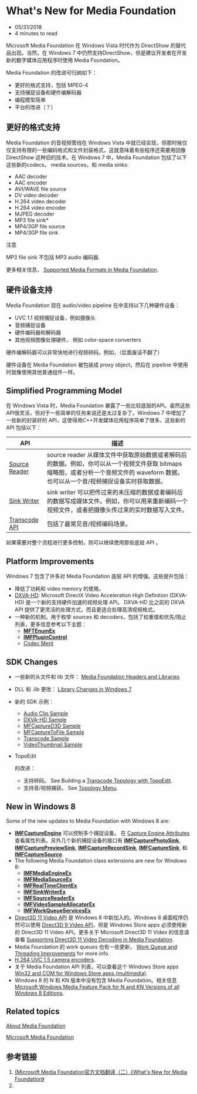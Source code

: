 



# What's New for Media Foundation

- 05/31/2018
- 4 minutes to read

Microsoft Media Foundation 在 Windows Vista 时代作为 DirectShow  的替代品出现。当然，在 Windows 7 中仍然支持DirectShow，但是建议开发者在开发新的数字媒体应用程序时使用 Media  Foundation。

Media Foundation 的改进可归纳如下：

- 更好的格式支持，包括 MPEG-4
- 支持捕捉设备和硬件编解码器
- 编程模型简单
- 平台的改进（？）

## 更好的格式支持

Media Foundation 的音视频管线在 Windows Vista  中就已经实现，但那时候仅仅支持有限的一些编码格式和文件封装格式，这就意味着有些程序还需要用回像 DirectShow 这种旧的技术。在  Windows 7 中，Media Foundation 包括了以下这些新的codecs， media sources，和 media  sinks:

- AAC decoder
- AAC encoder
- AVI/WAVE file source
- DV video decoder
- H.264 video decoder
- H.264 video encoder
- MJPEG decoder
- MP3 file sink*
- MP4/3GP file source
- MP4/3GP file sink

 注意

MP3 file sink 不包括 MP3 audio 编码器.

 

更多相关信息， [Supported Media Formats in Media Foundation](https://docs.microsoft.com/en-us/windows/desktop/medfound/supported-media-formats-in-media-foundation).

## 硬件设备支持

Media Foundation 现在 audio/video pipeline 在中支持以下几种硬件设备：

- UVC 1.1 视频捕捉设备，例如摄像头
- 音频捕捉设备
- 硬件编码器和解码器
- 其他视频图像处理硬件， 例如 color-space converters

硬件编解码器可以非常快地进行视频转码。例如，（后面废话不翻了）

硬件设备在 Media Foundation 被包装成 proxy object，然后在 pipeline 中使用时就像使用其他普通组件一样。

## Simplified Programming Model

在 Windows Vista 时，Media Foundation  暴露了一些比较底层的API。虽然这些API很灵活，但对于一些简单的任务来说还是太过复杂了。Windows 7 中增加了一些新的封装好的  API，这使得用C++开发媒体应用程序简单了很多。这些新的 API 包括以下：

| API                                                          | 描述                                                         |
| ------------------------------------------------------------ | ------------------------------------------------------------ |
| [Source Reader](https://docs.microsoft.com/en-us/windows/desktop/medfound/source-reader) | source reader 从媒体文件中获取原始数据或者解码后的数据。例如，你可以从一个视频文件获取 bitmaps 缩略图，或者分析一个音频文件的 waveform 数据。也可以从一个音/视频捕捉设备实时获取数据。 |
| [Sink Writer](https://docs.microsoft.com/en-us/windows/desktop/medfound/sink-writer) | sink writer 可以把传过来的未压缩的数据或者编码后的数据写成媒体文件。例如，你可以用来重新编码一个视频文件，或者把摄像头传过来的实时数据写入文件。 |
| [Transcode API](https://docs.microsoft.com/en-us/windows/desktop/medfound/transcode-api) | 包括了最常见音/视频编码场景。                                |

如果需要对整个流程进行更多控制，则可以继续使用那些底层 API 。

## Platform Improvements

Windows 7 包含了许多对 Media Foundation 底层 API 的增强。这些提升包括：

- 降低了功耗和 video memory 的使用。
- [DXVA-HD](https://docs.microsoft.com/en-us/windows/desktop/medfound/dxva-hd):  Microsoft DirectX Video Acceleration High Definition (DXVA-HD)  是一个新的支持硬件加速的视频处理 API。 DXVA-HD 比之前的 DXVA   API 提供了更灵活的处理方式，而且更适合处理高清视频格式。
- 一种新的机制，用于枚举 sources 和 decoders，包括了权重值和优先/阻止列表，更多信息参考以下主题： 	
  - [**MFTEnumEx**](https://docs.microsoft.com/en-us/windows/desktop/api/mfapi/nf-mfapi-mftenumex)
  - [**IMFPluginControl**](https://docs.microsoft.com/en-us/windows/desktop/api/mfobjects/nn-mfobjects-imfplugincontrol)
  - [Codec Merit](https://docs.microsoft.com/en-us/windows/desktop/medfound/codec-merit)

## SDK Changes

- 一些新的头文件和 lib 文件： [Media Foundation Headers and Libraries](https://docs.microsoft.com/en-us/windows/desktop/medfound/media-foundation-headers-and-libraries)

- DLL 和 .lib 更改： [Library Changes in Windows 7](https://docs.microsoft.com/en-us/windows/desktop/medfound/media-foundation-headers-and-libraries)

- 新的 SDK 示例： 	

  - [Audio Clip Sample](https://docs.microsoft.com/en-us/windows/desktop/medfound/audio-clip-sample)
  - [DXVA-HD Sample](https://docs.microsoft.com/en-us/windows/desktop/medfound/dxva-hd-sample)
  - [MFCaptureD3D Sample](https://docs.microsoft.com/en-us/windows/desktop/medfound/mfcaptured3d-sample)
  - [MFCaptureToFile Sample](https://docs.microsoft.com/en-us/windows/desktop/medfound/mfcapturetofile-sample)
  - [Transcode Sample](https://docs.microsoft.com/en-us/windows/desktop/medfound/transcode-sample)
  - [VideoThumbnail Sample](https://docs.microsoft.com/en-us/windows/desktop/medfound/videothumbnail-sample)

- TopoEdit

   的改进： 	

  - 支持转码。 See Building a [Transcode Topology with TopoEdit](https://docs.microsoft.com/en-us/windows/desktop/medfound/building-a-transcode-topology-with-topoedit).
  - 支持音/视频捕获。 See [Topology Menu](https://docs.microsoft.com/en-us/windows/desktop/medfound/topology-menu).

## New in Windows 8

Some of the new updates to Media Foundation with Windows 8 are:

- [**IMFCaptureEngine**](https://docs.microsoft.com/en-us/windows/desktop/api/mfcaptureengine/nn-mfcaptureengine-imfcaptureengine) 可以控制多个捕捉设备。 在 [Capture Engine Attributes](https://docs.microsoft.com/en-us/windows/desktop/medfound/capture-engine-attributes) 查看属性列表。另外几个新的捕捉设备的接口有 [**IMFCapturePhotoSink**](https://docs.microsoft.com/en-us/windows/desktop/api/mfcaptureengine/nn-mfcaptureengine-imfcapturephotosink), [**IMFCapturePreviewSink**](https://docs.microsoft.com/en-us/windows/desktop/api/mfcaptureengine/nn-mfcaptureengine-imfcapturepreviewsink), [**IMFCaptureRecordSink**](https://docs.microsoft.com/en-us/windows/desktop/api/mfcaptureengine/nn-mfcaptureengine-imfcapturerecordsink), [**IMFCaptureSink**](https://docs.microsoft.com/en-us/windows/desktop/api/mfcaptureengine/nn-mfcaptureengine-imfcapturesink), 和 [**IMFCaptureSource**](https://docs.microsoft.com/en-us/windows/desktop/api/mfcaptureengine/nn-mfcaptureengine-imfcapturesource).
- The following Media Foundation class extensions are new for Windows 8: 	
  - [**IMFMediaEngineEx**](https://docs.microsoft.com/en-us/windows/desktop/api/mfmediaengine/nn-mfmediaengine-imfmediaengineex)
  - [**IMFMediaSourceEx**](https://docs.microsoft.com/en-us/windows/desktop/api/mfidl/nn-mfidl-imfmediasourceex)
  - [**IMFRealTimeClientEx**](https://docs.microsoft.com/en-us/windows/desktop/api/mfidl/nn-mfidl-imfrealtimeclientex)
  - [**IMFSinkWriterEx**](https://docs.microsoft.com/en-us/windows/desktop/api/mfreadwrite/nn-mfreadwrite-imfsinkwriterex)
  - [**IMFSourceReaderEx**](https://docs.microsoft.com/en-us/windows/desktop/api/mfreadwrite/nn-mfreadwrite-imfsourcereaderex)
  - [**IMFVideoSampleAllocatorEx**](https://docs.microsoft.com/en-us/windows/desktop/api/mfidl/nn-mfidl-imfvideosampleallocatorex)
  - [**IMFWorkQueueServicesEx**](https://docs.microsoft.com/en-us/windows/desktop/api/mfidl/nn-mfidl-imfworkqueueservicesex)
- [Direct3D 11 Video API](https://docs.microsoft.com/en-us/windows/desktop/medfound/direct3d-11-video-apis) 是 Windows 8 中新加入的。Windows 8 桌面程序仍然可以使用 [Direct3D 9 Video API](https://docs.microsoft.com/en-us/windows/desktop/medfound/direct3d-video-apis)，但是  Windows Store apps 必须使用新的 Direct3D 11 Video API。更多关于 Microsoft Direct3D 11 Video 的信息请查看 [Supporting Direct3D 11 Video Decoding in Media Foundation](https://docs.microsoft.com/en-us/windows/desktop/medfound/supporting-direct3d-11-video-decoding-in-media-foundation).
- Media Foundation 的 work queues 也有一些更新， [Work Queue and Threading Improvements](https://docs.microsoft.com/en-us/windows/desktop/medfound/media-foundation-work-queue-and-threading-improvements) for more info.
- [H.264 UVC 1.5 camera encoders](https://docs.microsoft.com/en-us/windows/desktop/medfound/camera-encoder-h264-uvc-1-5).
- 关于 Media Foundation API 列表，可以查看这个 Windows Store apps [Win32 and COM for Windows Store apps (multimedia)](https://docs.microsoft.com/en-us/windows/desktop/medfound/media-foundation-headers-and-libraries).
- Windows 8 的 N 和 KN 版本中没有包含 Media Foundation。相关信息 [Microsoft Windows Media Feature Pack for N and KN Versions of all Windows 8 Editions](https://support.microsoft.com/kb/2703761).

## Related topics

[About Media Foundation](https://docs.microsoft.com/en-us/windows/desktop/medfound/about-the-media-foundation-sdk)

[Microsoft Media Foundation](https://docs.microsoft.com/en-us/windows/desktop/medfound/microsoft-media-foundation-sdk)



## 参考链接

1. [(Microsoft Media Foundation官方文档翻译（二）《What's New for Media Foundation》](https://blog.csdn.net/rzdyzx/article/details/86695048)
2. [](https://blog.csdn.net/chenchong_219/article/details/44262905)